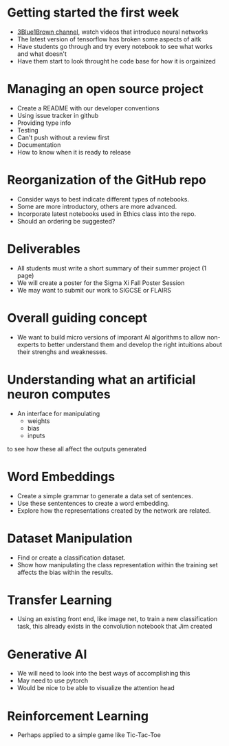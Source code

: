 # Getting started the first week
* [3Blue1Brown channel](https://www.youtube.com/c/3blue1brown), watch videos that introduce neural networks
* The latest version of tensorflow has broken some aspects of aitk
* Have students go through and try every notebook to see what works and what doesn't
* Have them start to look throught he code base for how it is orgainized

# Managing an open source project

* Create a README with our developer conventions
* Using issue tracker in github
* Providing type info
* Testing
* Can't push without a review first
* Documentation
* How to know when it is ready to release

# Reorganization of the GitHub repo

* Consider ways to best indicate different types of notebooks.
* Some are more introductory, others are more advanced.
* Incorporate latest notebooks used in Ethics class into the repo.
* Should an ordering be suggested?

# Deliverables

* All students must write a short summary of their summer project (1 page)
* We will create a poster for the Sigma Xi Fall Poster Session
* We may want to submit our work to SIGCSE or FLAIRS

# Overall guiding concept

* We want to build micro versions of imporant AI algorithms to allow non-experts to better understand them and develop the right intuitions about their strenghs and weaknesses.

# Understanding what an artificial neuron computes

* An interface for manipulating
  - weights
  - bias
  - inputs

to see how these all affect the outputs generated


# Word Embeddings

* Create a simple grammar to generate a data set of sentences.
* Use these sententences to create a word embedding.
* Explore how the representations created by the network are related.


# Dataset Manipulation

* Find or create a classification dataset.
* Show how manipulating the class representation within the training set affects the bias within the results.


# Transfer Learning

* Using an existing front end, like image net, to train a new classification task, this already exists in the convolution notebook that Jim created


# Generative AI

* We will need to look into the best ways of accomplishing this
* May need to use pytorch
* Would be nice to be able to visualize the attention head


# Reinforcement Learning

* Perhaps applied to a simple game like Tic-Tac-Toe



